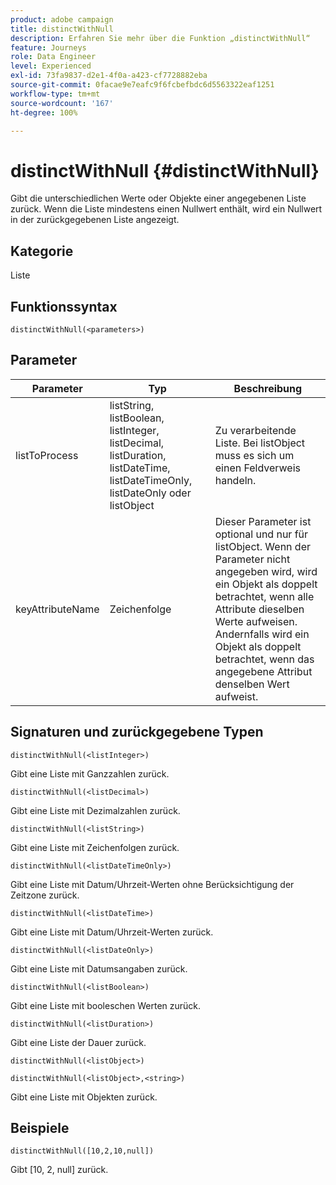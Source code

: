 ```yaml
---
product: adobe campaign
title: distinctWithNull
description: Erfahren Sie mehr über die Funktion „distinctWithNull“
feature: Journeys
role: Data Engineer
level: Experienced
exl-id: 73fa9837-d2e1-4f0a-a423-cf7728882eba
source-git-commit: 0facae9e7eafc9f6fcbefbdc6d5563322eaf1251
workflow-type: tm+mt
source-wordcount: '167'
ht-degree: 100%

---
```


# distinctWithNull {#distinctWithNull}

Gibt die unterschiedlichen Werte oder Objekte einer angegebenen Liste zurück. Wenn die Liste mindestens einen Nullwert enthält, wird ein Nullwert in der zurückgegebenen Liste angezeigt.

## Kategorie

Liste

## Funktionssyntax

`distinctWithNull(<parameters>)`

## Parameter

| Parameter | Typ | Beschreibung |
|-----------|------------------|------------------|
| listToProcess | listString, listBoolean, listInteger, listDecimal, listDuration, listDateTime, listDateTimeOnly, listDateOnly oder listObject | Zu verarbeitende Liste. Bei listObject muss es sich um einen Feldverweis handeln. |
| keyAttributeName | Zeichenfolge | Dieser Parameter ist optional und nur für listObject. Wenn der Parameter nicht angegeben wird, wird ein Objekt als doppelt betrachtet, wenn alle Attribute dieselben Werte aufweisen. Andernfalls wird ein Objekt als doppelt betrachtet, wenn das angegebene Attribut denselben Wert aufweist. |

## Signaturen und zurückgegebene Typen

`distinctWithNull(<listInteger>)`

Gibt eine Liste mit Ganzzahlen zurück.

`distinctWithNull(<listDecimal>)`

Gibt eine Liste mit Dezimalzahlen zurück.

`distinctWithNull(<listString>)`

Gibt eine Liste mit Zeichenfolgen zurück.

`distinctWithNull(<listDateTimeOnly>)`

Gibt eine Liste mit Datum/Uhrzeit-Werten ohne Berücksichtigung der Zeitzone zurück.

`distinctWithNull(<listDateTime>)`

Gibt eine Liste mit Datum/Uhrzeit-Werten zurück.

`distinctWithNull(<listDateOnly>)`

Gibt eine Liste mit Datumsangaben zurück.

`distinctWithNull(<listBoolean>)`

Gibt eine Liste mit booleschen Werten zurück.

`distinctWithNull(<listDuration>)`

Gibt eine Liste der Dauer zurück.

`distinctWithNull(<listObject>)`

`distinctWithNull(<listObject>,<string>)`

Gibt eine Liste mit Objekten zurück.

## Beispiele

`distinctWithNull([10,2,10,null])`

Gibt [10, 2, null] zurück.
